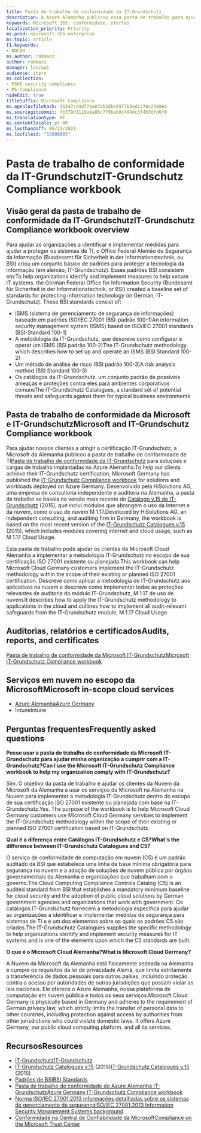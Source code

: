 ```yaml
---
title: Pasta de trabalho de conformidade da IT-Grundschutz
description: A Azure Alemanha publicou essa pasta de trabalho para ajudar nossos clientes a conquistar a certificação IT-Grundschutz.
keywords: Microsoft 365, conformidade, ofertas
localization_priority: Priority
ms.prod: microsoft-365-enterprise
ms.topic: article
f1.keywords:
- NOCSH
ms.author: robmazz
author: robmazz
manager: laurawi
audience: itpro
ms.collection:
- M365-security-compliance
- MS-Compliance
hideEdit: true
titleSuffix: Microsoft Compliance
ms.openlocfilehash: 36347cd4df74a87db2dba5977b5ed1270c29086e
ms.sourcegitcommit: fb379d1110a9a86c7f9bab8c484dc3f4b3dfd6f0
ms.translationtype: HT
ms.contentlocale: pt-BR
ms.lasthandoff: 06/23/2021
ms.locfileid: "53089805"
---
```

# <a name="it-grundschutz-compliance-workbook"></a><span data-ttu-id="9375c-104">Pasta de trabalho de conformidade da IT-Grundschutz</span><span class="sxs-lookup"><span data-stu-id="9375c-104">IT-Grundschutz Compliance workbook</span></span>

## <a name="it-grundschutz-compliance-workbook-overview"></a><span data-ttu-id="9375c-105">Visão geral da pasta de trabalho de conformidade da IT-Grundschutz</span><span class="sxs-lookup"><span data-stu-id="9375c-105">IT-Grundschutz Compliance workbook overview</span></span>

<span data-ttu-id="9375c-p101">Para ajudar as organizações a identificar e implementar medidas para ajudar a proteger os sistemas de TI, o Office Federal Alemão de Segurança da Informação (Bundesamt für Sicherheit in der Informationstechnik, ou BSI) criou um conjunto básico de padrões para proteger a tecnologia da informação (em alemão, IT-Grundschutz). Esses padrões BSI consistem em:</span><span class="sxs-lookup"><span data-stu-id="9375c-p101">To help organizations identify and implement measures to help secure IT systems, the German Federal Office for Information Security (Bundesamt für Sicherheit in der Informationstechnik, or BSI) created a baseline set of standards for protecting information technology (in German, IT-Grundschutz). These BSI standards consist of:</span></span>

- <span data-ttu-id="9375c-108">ISMS (sistema de gerenciamento de segurança de informações) baseado em padrões ISO/IEC 27001 (BSI-padrão 100-1)</span><span class="sxs-lookup"><span data-stu-id="9375c-108">An information security management system (ISMS) based on ISO/IEC 27001 standards (BSI-Standard 100-1)</span></span>
- <span data-ttu-id="9375c-109">A metodologia da IT-Grundschutz, que descreve como configurar e operar um ISMS (BSI padrão 100-2)</span><span class="sxs-lookup"><span data-stu-id="9375c-109">The IT-Grundschutz methodology, which describes how to set up and operate an ISMS (BSI Standard 100-2)</span></span>
- <span data-ttu-id="9375c-110">Um método de análise de risco (BSI padrão 100-3)</span><span class="sxs-lookup"><span data-stu-id="9375c-110">A risk analysis method (BSI Standard 100-3)</span></span>
- <span data-ttu-id="9375c-111">Os catálogos da IT-Grundschutz, um conjunto padrão de possíveis ameaças e proteções contra eles para ambientes corporativos comuns</span><span class="sxs-lookup"><span data-stu-id="9375c-111">The IT-Grundschutz Catalogues, a standard set of potential threats and safeguards against them for typical business environments</span></span>

## <a name="microsoft-and-it-grundschutz-compliance-workbook"></a><span data-ttu-id="9375c-112">Pasta de trabalho de conformidade da Microsoft e IT-Grundschutz</span><span class="sxs-lookup"><span data-stu-id="9375c-112">Microsoft and IT-Grundschutz Compliance workbook</span></span>

<span data-ttu-id="9375c-113">Para ajudar nossos clientes a atingir a certificação IT-Grundschutz, a Microsoft da Alemanha publicou a pasta de trabalho de conformidade de TI[Pasta de trabalho de conformidade da IT-Grundschutz](https://aka.ms/grundschutzworkbook) para soluções e cargas de trabalho implantadas no Azure Alemanha.</span><span class="sxs-lookup"><span data-stu-id="9375c-113">To help our clients achieve their IT-Grundschutz certification, Microsoft Germany has published the [IT-Grundschutz Compliance workbook](https://aka.ms/grundschutzworkbook) for solutions and workloads deployed on Azure Germany.</span></span> <span data-ttu-id="9375c-114">Desenvolvido pela HiSolutions AG, uma empresa de consultoria independente e auditoria na Alemanha, a pasta de trabalho se baseia na versão mais recente do [Catálogo v.15 do IT-Grundschutz](https://www.bsi.bund.de/SharedDocs/Downloads/DE/BSI/Grundschutz/International/GSK_15_EL_EN_Draft.pdf?__blob=publicationFile&v=2) (2015), que inclui módulos que abrangem o uso da Internet e da nuvem, como o uso de nuvem M 1.17.</span><span class="sxs-lookup"><span data-stu-id="9375c-114">Developed by HiSolutions AG, an independent consulting, and auditing firm in Germany, the workbook is based on the most recent version of the [IT-Grundschutz Catalogues v.15](https://www.bsi.bund.de/SharedDocs/Downloads/DE/BSI/Grundschutz/International/GSK_15_EL_EN_Draft.pdf?__blob=publicationFile&v=2) (2015), which includes modules covering internet and cloud usage, such as M 1.17 Cloud Usage.</span></span>

<span data-ttu-id="9375c-115">Esta pasta de trabalho pode ajudar os clientes da Microsoft Cloud Alemanha a implementar a metodologia IT-Grundschutz no escopo de sua certificação ISO 27001 existente ou planejada.</span><span class="sxs-lookup"><span data-stu-id="9375c-115">This workbook can help Microsoft Cloud Germany customers implement the IT-Grundschutz methodology within the scope of their existing or planned ISO 27001 certification.</span></span> <span data-ttu-id="9375c-116">Descreve como aplicar a metodologia de IT-Grundschutz aos aplicativos na nuvem e descreve como implementar todas as proteções relevantes de auditoria do módulo IT-Grundschutz, M 1.17 de uso de nuvem.</span><span class="sxs-lookup"><span data-stu-id="9375c-116">It describes how to apply the IT-Grundschutz methodology to applications in the cloud and outlines how to implement all audit-relevant safeguards from the IT-Grundschutz module, M 1.17 Cloud Usage.</span></span>

## <a name="audits-reports-and-certificates"></a><span data-ttu-id="9375c-117">Auditorias, relatórios e certificados</span><span class="sxs-lookup"><span data-stu-id="9375c-117">Audits, reports, and certificates</span></span>

[<span data-ttu-id="9375c-118">Pasta de trabalho de conformidade da Microsoft IT-Grundschutz</span><span class="sxs-lookup"><span data-stu-id="9375c-118">Microsoft IT-Grundschutz Compliance workbook</span></span>](https://aka.ms/grundschutzworkbook)

## <a name="microsoft-in-scope-cloud-services"></a><span data-ttu-id="9375c-119">Serviços em nuvem no escopo da Microsoft</span><span class="sxs-lookup"><span data-stu-id="9375c-119">Microsoft in-scope cloud services</span></span>

- [<span data-ttu-id="9375c-120">Azure Alemanha</span><span class="sxs-lookup"><span data-stu-id="9375c-120">Azure Germany</span></span>](https://aka.ms/AzureCompliance)
- <span data-ttu-id="9375c-121">Intune</span><span class="sxs-lookup"><span data-stu-id="9375c-121">Intune</span></span>

## <a name="frequently-asked-questions"></a><span data-ttu-id="9375c-122">Perguntas frequentes</span><span class="sxs-lookup"><span data-stu-id="9375c-122">Frequently asked questions</span></span>

<span data-ttu-id="9375c-123">**Posso usar a pasta de trabalho de conformidade da Microsoft IT-Grundschutz para ajudar minha organização a cumprir com a IT-Grundschutz?**</span><span class="sxs-lookup"><span data-stu-id="9375c-123">**Can I use the Microsoft IT-Grundschutz Compliance workbook to help my organization comply with IT-Grundschutz?**</span></span>

<span data-ttu-id="9375c-p104">Sim. O objetivo da pasta de trabalho é ajudar os clientes da Nuvem da Microsoft da Alemanha a usar os serviços da Microsoft na Alemanha na Nuvem para implementar a metodologia IT-Grundschutz dentro do escopo de sua certificação ISO 27001 existente ou planejada com base na IT-Grundschutz.</span><span class="sxs-lookup"><span data-stu-id="9375c-p104">Yes. The purpose of the workbook is to help Microsoft Cloud Germany customers use Microsoft Cloud Germany services to implement the IT-Grundschutz methodology within the scope of their existing or planned ISO 27001 certification based on IT-Grundschutz.</span></span>

<span data-ttu-id="9375c-126">**Qual é a diferença entre Catálogos IT-Grundschutz e C5?**</span><span class="sxs-lookup"><span data-stu-id="9375c-126">**What's the difference between IT-Grundschutz Catalogues and C5?**</span></span>

<span data-ttu-id="9375c-127">O serviço de conformidade de computação em nuvem (C5) é um padrão auditado da BSI que estabelece uma linha de base mínima obrigatória para segurança na nuvem e a adoção de soluções de nuvem pública por órgãos governamentais da Alemanha e organizações que trabalham com o governo.</span><span class="sxs-lookup"><span data-stu-id="9375c-127">The Cloud Computing Compliance Controls Catalog (C5) is an audited standard from BSI that establishes a mandatory minimum baseline for cloud security and the adoption of public cloud solutions by German government agencies and organizations that work with government.</span></span> <span data-ttu-id="9375c-128">Os catálogos IT-Grundschutz fornecem a metodologia específica para ajudar as organizações a identificar e implementar medidas de segurança para sistemas de TI e é um dos elementos sobre os quais os padrões C5 são criados.</span><span class="sxs-lookup"><span data-stu-id="9375c-128">The IT-Grundschutz Catalogues supplies the specific methodology to help organizations identify and implement security measures for IT systems and is one of the elements upon which the C5 standards are built.</span></span>

<span data-ttu-id="9375c-129">**O que é o Microsoft Cloud Alemanha?**</span><span class="sxs-lookup"><span data-stu-id="9375c-129">**What is Microsoft Cloud Germany?**</span></span>

<span data-ttu-id="9375c-p106">A Nuvem da Microsoft da Alemanha está fisicamente sedeada na Alemanha e cumpre os requisitos da lei de privacidade Alemã, que limita estritamente a transferência de dados pessoais para outros países, incluindo proteção contra o acesso por autoridades de outras jurisdições que possam violar as leis nacionais. Ele oferece o Azure Alemanha, nossa plataforma de computação em nuvem pública e todos os seus serviços.</span><span class="sxs-lookup"><span data-stu-id="9375c-p106">Microsoft Cloud Germany is physically based in Germany and adheres to the requirement of German privacy law, which strictly limits the transfer of personal data to other countries, including protection against access by authorities from other jurisdictions who could violate domestic laws. It offers Azure Germany, our public cloud computing platform, and all its services.</span></span>

## <a name="resources"></a><span data-ttu-id="9375c-132">Recursos</span><span class="sxs-lookup"><span data-stu-id="9375c-132">Resources</span></span>

- [<span data-ttu-id="9375c-133">IT-Grundschutz</span><span class="sxs-lookup"><span data-stu-id="9375c-133">IT-Grundschutz</span></span>](https://www.bsi.bund.de/EN/Topics/ITGrundschutz/ITGrundschutzHome/itgrundschutzhome_node.html;jsessionid=5ABC53411232B460035220974AE634C4.1_cid351)
- <span data-ttu-id="9375c-134">[IT-Grundschutz Catalogues v.15](https://www.bsi.bund.de/SharedDocs/Downloads/DE/BSI/Grundschutz/International/GSK_15_EL_EN_Draft.pdf?__blob=publicationFile&v=2) (2015)</span><span class="sxs-lookup"><span data-stu-id="9375c-134">[IT-Grundschutz Catalogues v.15](https://www.bsi.bund.de/SharedDocs/Downloads/DE/BSI/Grundschutz/International/GSK_15_EL_EN_Draft.pdf?__blob=publicationFile&v=2) (2015)</span></span>
- [<span data-ttu-id="9375c-135">Padrões de BSI</span><span class="sxs-lookup"><span data-stu-id="9375c-135">BSI Standards</span></span>](https://www.bsi.bund.de/EN/Publications/BSIStandards/BSIStandards_node.html)
- [<span data-ttu-id="9375c-136">Pasta de trabalho de conformidade do Azure Alemanha IT-Grundschutz</span><span class="sxs-lookup"><span data-stu-id="9375c-136">Azure Germany IT-Grundschutz Compliance workbook</span></span>](https://aka.ms/grundschutzworkbook)
- [<span data-ttu-id="9375c-137">Norma ISO/IEC 27001:2013 informações detalhadas sobre os sistemas de gerenciamento de segurança</span><span class="sxs-lookup"><span data-stu-id="9375c-137">ISO/IEC 27001:2013 Information Security Management Systems background</span></span>](offering-iso-27001.md)
- [<span data-ttu-id="9375c-138">Conformidade na Central de Confiabilidade da Microsoft</span><span class="sxs-lookup"><span data-stu-id="9375c-138">Compliance on the Microsoft Trust Center</span></span>](https://www.microsoft.com/trust-center/compliance/compliance-overview)
